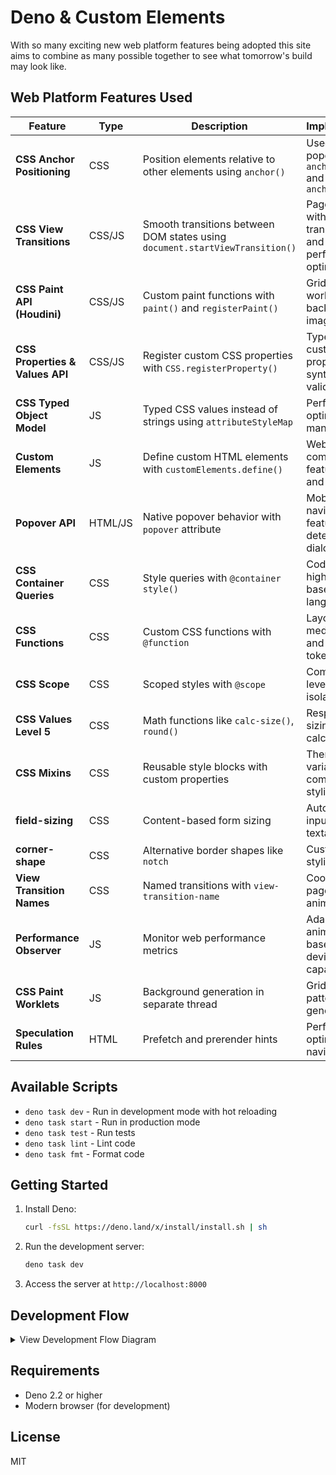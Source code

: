 # Deno & Custom Elements

With so many exciting new web platform features being adopted this site aims to
combine as many possible together to see what tomorrow's build may look like.

## Web Platform Features Used

| Feature                         | Type    | Description                                                                  | Implementation                                                            |
| ------------------------------- | ------- | ---------------------------------------------------------------------------- | ------------------------------------------------------------------------- |
| **CSS Anchor Positioning**      | CSS     | Position elements relative to other elements using `anchor()`                | Used in nav popovers with `anchor-name` and `position-anchor`             |
| **CSS View Transitions**        | CSS/JS  | Smooth transitions between DOM states using `document.startViewTransition()` | Page navigation with custom transition types and performance optimization |
| **CSS Paint API (Houdini)**     | CSS/JS  | Custom paint functions with `paint()` and `registerPaint()`                  | Grid patterns in worklets for background images                           |
| **CSS Properties & Values API** | CSS/JS  | Register custom CSS properties with `CSS.registerProperty()`                 | Type-safe custom properties with syntax validation                        |
| **CSS Typed Object Model**      | JS      | Typed CSS values instead of strings using `attributeStyleMap`                | Performance-optimized style manipulation                                  |
| **Custom Elements**             | JS      | Define custom HTML elements with `customElements.define()`                   | Web components for feature cards and navigation                           |
| **Popover API**                 | HTML/JS | Native popover behavior with `popover` attribute                             | Mobile navigation and feature detection dialogs                           |
| **CSS Container Queries**       | CSS     | Style queries with `@container style()`                                      | Code syntax highlighting based on language                                |
| **CSS Functions**               | CSS     | Custom CSS functions with `@function`                                        | Layout utilities, media queries, and design tokens                        |
| **CSS Scope**                   | CSS     | Scoped styles with `@scope`                                                  | Component-level styling isolation                                         |
| **CSS Values Level 5**          | CSS     | Math functions like `calc-size()`, `round()`                                 | Responsive sizing and grid calculations                                   |
| **CSS Mixins**                  | CSS     | Reusable style blocks with custom properties                                 | Theme variables and component styling                                     |
| **field-sizing**                | CSS     | Content-based form sizing                                                    | Auto-resizing inputs and textareas                                        |
| **corner-shape**                | CSS     | Alternative border shapes like `notch`                                       | Custom icon styling                                                       |
| **View Transition Names**       | CSS     | Named transitions with `view-transition-name`                                | Coordinated page animations                                               |
| **Performance Observer**        | JS      | Monitor web performance metrics                                              | Adaptive animations based on device capabilities                          |
| **CSS Paint Worklets**          | JS      | Background generation in separate thread                                     | Grid and pattern generation                                               |
| **Speculation Rules**           | HTML    | Prefetch and prerender hints                                                 | Performance optimization for navigation                                   |

## Available Scripts

- `deno task dev` - Run in development mode with hot reloading
- `deno task start` - Run in production mode
- `deno task test` - Run tests
- `deno task lint` - Lint code
- `deno task fmt` - Format code

## Getting Started

1. Install Deno:
   ```bash
   curl -fsSL https://deno.land/x/install/install.sh | sh
   ```

2. Run the development server:
   ```bash
   deno task dev
   ```

3. Access the server at `http://localhost:8000`

## Development Flow

<details>
<summary>View Development Flow Diagram</summary>

```mermaid
sequenceDiagram
    participant Browser
    participant Server
    participant FileSystem
    
    Browser->>Server: Request page
    Server->>FileSystem: Read static files
    FileSystem->>Server: Return file contents
    Server->>Browser: Serve HTML/JS/CSS
    
    loop Hot Reload
        FileSystem->>Server: File change detected
        Server->>Browser: Push update
        Browser->>Browser: Update content
    end
```

</details>

## Requirements

- Deno 2.2 or higher
- Modern browser (for development)

## License

MIT
